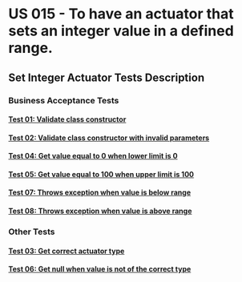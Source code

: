 # US 015 - To have an actuator that sets an integer value in a defined range.


## Set Integer Actuator Tests Description
### Business Acceptance Tests
#### [Test 01: Validate class constructor](../../../../src/test/java/SmartHome/actuators/SetIntegerActuatorTest.java#L20)
#### [Test 02: Validate class constructor with invalid parameters](../../../../src/test/java/SmartHome/actuators/SetIntegerActuatorTest.java#L37)
#### [Test 04: Get value equal to 0 when lower limit is 0](../../../../src/test/java/SmartHome/actuators/SetIntegerActuatorTest.java#L79)
#### [Test 05: Get value equal to 100 when upper limit is 100](../../../../src/test/java/SmartHome/actuators/SetIntegerActuatorTest.java#L110)
#### [Test 07: Throws exception when value is below range](../../../../src/test/java/SmartHome/actuators/SetIntegerActuatorTest.java#L172)
#### [Test 08: Throws exception when value is above range](../../../../src/test/java/SmartHome/actuators/SetIntegerActuatorTest.java#L203)

### Other Tests
#### [Test 03: Get correct actuator type](../../../../src/test/java/SmartHome/actuators/SetIntegerActuatorTest.java#L56)
#### [Test 06: Get null when value is not of the correct type](../../../../src/test/java/SmartHome/actuators/SetIntegerActuatorTest.java#L141)
